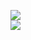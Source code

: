 [![](https://img.shields.io/badge/Made%20With-Github%20Spray-lightgrey.svg?style=for-the-badge&logo=github)](https://github.com/Annihil/github-spray#29993)  
[![](https://i.imgur.com/2DrTn0Z.gif)](https://github.com/Annihil/github-spray)